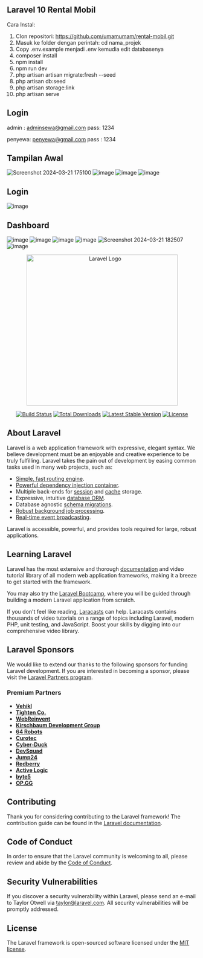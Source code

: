 ## Laravel 10 Rental Mobil
Cara Instal:
1. Clon repositori: https://github.com/umamumam/rental-mobil.git
2. Masuk ke folder dengan perintah: cd nama_projek
3. Copy .env.example menjadi .env kemudia edit databasenya
4. composer install
5. npm install
6. npm run dev
7. php artisan artisan migrate:fresh --seed
8. php artisan db:seed
9. php artisan storage:link
10. php artisan serve

## Login
admin : adminsewa@gmail.com
pass: 1234

penyewa: penyewa@gmail.com
pass : 1234

## Tampilan Awal
![Screenshot 2024-03-21 175100](https://github.com/umamumam/rental-mobil/assets/156331391/1492b1f9-4035-4018-8bfa-86eae26b038b)
![image](https://github.com/umamumam/rental-mobil/assets/156331391/2d9746dc-9664-4c1f-a5ab-5d9a8b7db904)
![image](https://github.com/umamumam/rental-mobil/assets/156331391/6552128e-5c34-4aff-9dc2-cb07a2c37732)
![image](https://github.com/umamumam/rental-mobil/assets/156331391/2ad6ade8-0e94-4502-908a-64dc9711b0c5)


## Login
![image](https://github.com/umamumam/rental-mobil/assets/156331391/46411787-7f98-4ed0-9827-8ecc7f4522c3)


## Dashboard
![image](https://github.com/umamumam/rental-mobil/assets/156331391/7f989072-93ec-46d2-805b-b6ad6fc44f9b)
![image](https://github.com/umamumam/rental-mobil/assets/156331391/6ddab51c-3b04-4266-8926-03cb568c6aad)
![image](https://github.com/umamumam/rental-mobil/assets/156331391/d75af229-dea7-446e-ad50-bf58c4881021)
![image](https://github.com/umamumam/rental-mobil/assets/156331391/7fc858fb-7ce3-4871-9789-97b7e618476a)
![Screenshot 2024-03-21 182507](https://github.com/umamumam/rental-mobil/assets/156331391/a6911337-ac87-4cc8-987e-bf1e99fecd5c)
![image](https://github.com/umamumam/rental-mobil/assets/156331391/e4e30ca3-06a9-4029-8479-2d5a6193c22c)



<p align="center"><a href="https://laravel.com" target="_blank"><img src="https://raw.githubusercontent.com/laravel/art/master/logo-lockup/5%20SVG/2%20CMYK/1%20Full%20Color/laravel-logolockup-cmyk-red.svg" width="400" alt="Laravel Logo"></a></p>

<p align="center">
<a href="https://github.com/laravel/framework/actions"><img src="https://github.com/laravel/framework/workflows/tests/badge.svg" alt="Build Status"></a>
<a href="https://packagist.org/packages/laravel/framework"><img src="https://img.shields.io/packagist/dt/laravel/framework" alt="Total Downloads"></a>
<a href="https://packagist.org/packages/laravel/framework"><img src="https://img.shields.io/packagist/v/laravel/framework" alt="Latest Stable Version"></a>
<a href="https://packagist.org/packages/laravel/framework"><img src="https://img.shields.io/packagist/l/laravel/framework" alt="License"></a>
</p>

## About Laravel

Laravel is a web application framework with expressive, elegant syntax. We believe development must be an enjoyable and creative experience to be truly fulfilling. Laravel takes the pain out of development by easing common tasks used in many web projects, such as:

- [Simple, fast routing engine](https://laravel.com/docs/routing).
- [Powerful dependency injection container](https://laravel.com/docs/container).
- Multiple back-ends for [session](https://laravel.com/docs/session) and [cache](https://laravel.com/docs/cache) storage.
- Expressive, intuitive [database ORM](https://laravel.com/docs/eloquent).
- Database agnostic [schema migrations](https://laravel.com/docs/migrations).
- [Robust background job processing](https://laravel.com/docs/queues).
- [Real-time event broadcasting](https://laravel.com/docs/broadcasting).

Laravel is accessible, powerful, and provides tools required for large, robust applications.

## Learning Laravel

Laravel has the most extensive and thorough [documentation](https://laravel.com/docs) and video tutorial library of all modern web application frameworks, making it a breeze to get started with the framework.

You may also try the [Laravel Bootcamp](https://bootcamp.laravel.com), where you will be guided through building a modern Laravel application from scratch.

If you don't feel like reading, [Laracasts](https://laracasts.com) can help. Laracasts contains thousands of video tutorials on a range of topics including Laravel, modern PHP, unit testing, and JavaScript. Boost your skills by digging into our comprehensive video library.

## Laravel Sponsors

We would like to extend our thanks to the following sponsors for funding Laravel development. If you are interested in becoming a sponsor, please visit the [Laravel Partners program](https://partners.laravel.com).

### Premium Partners

- **[Vehikl](https://vehikl.com/)**
- **[Tighten Co.](https://tighten.co)**
- **[WebReinvent](https://webreinvent.com/)**
- **[Kirschbaum Development Group](https://kirschbaumdevelopment.com)**
- **[64 Robots](https://64robots.com)**
- **[Curotec](https://www.curotec.com/services/technologies/laravel/)**
- **[Cyber-Duck](https://cyber-duck.co.uk)**
- **[DevSquad](https://devsquad.com/hire-laravel-developers)**
- **[Jump24](https://jump24.co.uk)**
- **[Redberry](https://redberry.international/laravel/)**
- **[Active Logic](https://activelogic.com)**
- **[byte5](https://byte5.de)**
- **[OP.GG](https://op.gg)**

## Contributing

Thank you for considering contributing to the Laravel framework! The contribution guide can be found in the [Laravel documentation](https://laravel.com/docs/contributions).

## Code of Conduct

In order to ensure that the Laravel community is welcoming to all, please review and abide by the [Code of Conduct](https://laravel.com/docs/contributions#code-of-conduct).

## Security Vulnerabilities

If you discover a security vulnerability within Laravel, please send an e-mail to Taylor Otwell via [taylor@laravel.com](mailto:taylor@laravel.com). All security vulnerabilities will be promptly addressed.

## License

The Laravel framework is open-sourced software licensed under the [MIT license](https://opensource.org/licenses/MIT).
